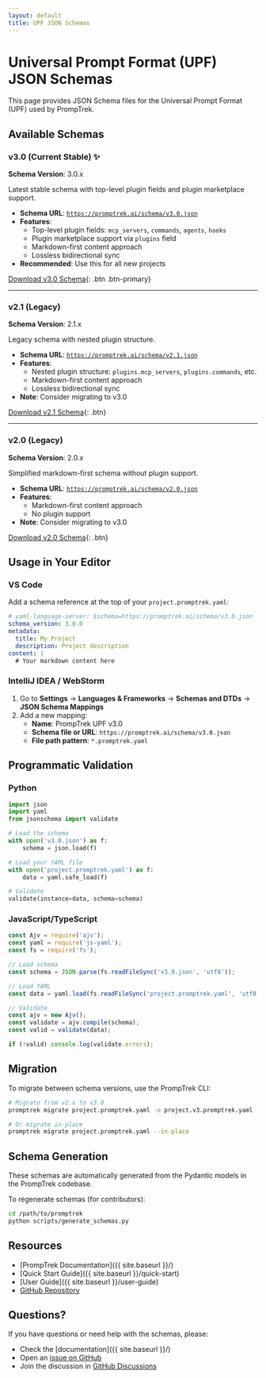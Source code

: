 ```yaml
---
layout: default
title: UPF JSON Schemas
---
```


# Universal Prompt Format (UPF) JSON Schemas

This page provides JSON Schema files for the Universal Prompt Format (UPF) used by PrompTrek.

## Available Schemas

<div class="schema-list">

### v3.0 (Current Stable) ✨

**Schema Version**: 3.0.x

Latest stable schema with top-level plugin fields and plugin marketplace support.

- **Schema URL**: [`https://promptrek.ai/schema/v3.0.json`](v3.0.json)
- **Features**:
  - Top-level plugin fields: `mcp_servers`, `commands`, `agents`, `hooks`
  - Plugin marketplace support via `plugins` field
  - Markdown-first content approach
  - Lossless bidirectional sync
- **Recommended**: Use this for all new projects

[Download v3.0 Schema](v3.0.json){: .btn .btn-primary}

---

### v2.1 (Legacy)

**Schema Version**: 2.1.x

Legacy schema with nested plugin structure.

- **Schema URL**: [`https://promptrek.ai/schema/v2.1.json`](v2.1.json)
- **Features**:
  - Nested plugin structure: `plugins.mcp_servers`, `plugins.commands`, etc.
  - Markdown-first content approach
  - Lossless bidirectional sync
- **Note**: Consider migrating to v3.0

[Download v2.1 Schema](v2.1.json){: .btn}

---

### v2.0 (Legacy)

**Schema Version**: 2.0.x

Simplified markdown-first schema without plugin support.

- **Schema URL**: [`https://promptrek.ai/schema/v2.0.json`](v2.0.json)
- **Features**:
  - Markdown-first content approach
  - No plugin support
- **Note**: Consider migrating to v3.0

[Download v2.0 Schema](v2.0.json){: .btn}

</div>

## Usage in Your Editor

### VS Code

Add a schema reference at the top of your `project.promptrek.yaml`:

```yaml
# yaml-language-server: $schema=https://promptrek.ai/schema/v3.0.json
schema_version: 3.0.0
metadata:
  title: My Project
  description: Project description
content: |
  # Your markdown content here
```

### IntelliJ IDEA / WebStorm

1. Go to **Settings** → **Languages & Frameworks** → **Schemas and DTDs** → **JSON Schema Mappings**
2. Add a new mapping:
   - **Name**: PrompTrek UPF v3.0
   - **Schema file or URL**: `https://promptrek.ai/schema/v3.0.json`
   - **File path pattern**: `*.promptrek.yaml`

## Programmatic Validation

### Python

```python
import json
import yaml
from jsonschema import validate

# Load the schema
with open('v3.0.json') as f:
    schema = json.load(f)

# Load your YAML file
with open('project.promptrek.yaml') as f:
    data = yaml.safe_load(f)

# Validate
validate(instance=data, schema=schema)
```

### JavaScript/TypeScript

```javascript
const Ajv = require('ajv');
const yaml = require('js-yaml');
const fs = require('fs');

// Load schema
const schema = JSON.parse(fs.readFileSync('v3.0.json', 'utf8'));

// Load YAML
const data = yaml.load(fs.readFileSync('project.promptrek.yaml', 'utf8'));

// Validate
const ajv = new Ajv();
const validate = ajv.compile(schema);
const valid = validate(data);

if (!valid) console.log(validate.errors);
```

## Migration

To migrate between schema versions, use the PrompTrek CLI:

```bash
# Migrate from v2.x to v3.0
promptrek migrate project.promptrek.yaml -o project.v3.promptrek.yaml

# Or migrate in-place
promptrek migrate project.promptrek.yaml --in-place
```

## Schema Generation

These schemas are automatically generated from the Pydantic models in the PrompTrek codebase.

To regenerate schemas (for contributors):

```bash
cd /path/to/promptrek
python scripts/generate_schemas.py
```

## Resources

- [PrompTrek Documentation]({{ site.baseurl }}/)
- [Quick Start Guide]({{ site.baseurl }}/quick-start)
- [User Guide]({{ site.baseurl }}/user-guide)
- [GitHub Repository](https://github.com/flamingquaks/promptrek)

## Questions?

If you have questions or need help with the schemas, please:

- Check the [documentation]({{ site.baseurl }}/)
- Open an [issue on GitHub](https://github.com/flamingquaks/promptrek/issues)
- Join the discussion in [GitHub Discussions](https://github.com/flamingquaks/promptrek/discussions)
